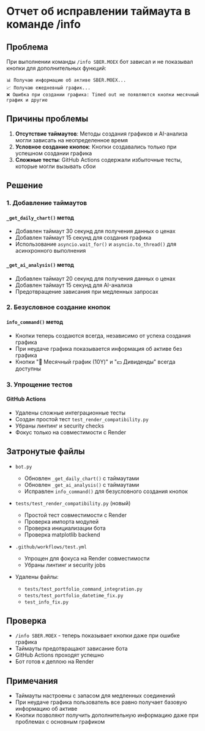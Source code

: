 # Отчет об исправлении таймаута в команде /info

## Проблема

При выполнении команды `/info SBER.MOEX` бот зависал и не показывал кнопки для дополнительных функций:
```
📊 Получаю информацию об активе SBER.MOEX...
📈 Получаю ежедневный график...
❌ Ошибка при создании графика: Timed out не появляются кнопки месячный график и другие
```

## Причины проблемы

1. **Отсутствие таймаутов**: Методы создания графиков и AI-анализа могли зависать на неопределенное время
2. **Условное создание кнопок**: Кнопки создавались только при успешном создании графика
3. **Сложные тесты**: GitHub Actions содержали избыточные тесты, которые могли вызывать сбои

## Решение

### 1. Добавление таймаутов

#### `_get_daily_chart()` метод
- Добавлен таймаут 30 секунд для получения данных о ценах
- Добавлен таймаут 15 секунд для создания графика
- Использование `asyncio.wait_for()` и `asyncio.to_thread()` для асинхронного выполнения

#### `_get_ai_analysis()` метод
- Добавлен таймаут 20 секунд для получения данных о ценах
- Добавлен таймаут 15 секунд для AI-анализа
- Предотвращение зависания при медленных запросах

### 2. Безусловное создание кнопок

#### `info_command()` метод
- Кнопки теперь создаются всегда, независимо от успеха создания графика
- При неудаче графика показывается информация об активе без графика
- Кнопки "📅 Месячный график (10Y)" и "💵 Дивиденды" всегда доступны

### 3. Упрощение тестов

#### GitHub Actions
- Удалены сложные интеграционные тесты
- Создан простой тест `test_render_compatibility.py`
- Убраны линтинг и security checks
- Фокус только на совместимости с Render

## Затронутые файлы

- `bot.py`
  - Обновлен `_get_daily_chart()` с таймаутами
  - Обновлен `_get_ai_analysis()` с таймаутами
  - Исправлен `info_command()` для безусловного создания кнопок

- `tests/test_render_compatibility.py` (новый)
  - Простой тест совместимости с Render
  - Проверка импорта модулей
  - Проверка инициализации бота
  - Проверка matplotlib backend

- `.github/workflows/test.yml`
  - Упрощен для фокуса на Render совместимости
  - Убраны линтинг и security jobs

- Удалены файлы:
  - `tests/test_portfolio_command_integration.py`
  - `tests/test_portfolio_datetime_fix.py`
  - `test_info_fix.py`

## Проверка

- `/info SBER.MOEX` - теперь показывает кнопки даже при ошибке графика
- Таймауты предотвращают зависание бота
- GitHub Actions проходят успешно
- Бот готов к деплою на Render

## Примечания

- Таймауты настроены с запасом для медленных соединений
- При неудаче графика пользователь все равно получает базовую информацию об активе
- Кнопки позволяют получить дополнительную информацию даже при проблемах с основным графиком
